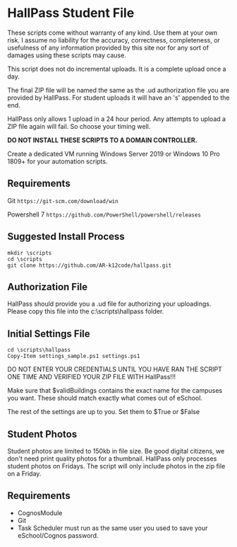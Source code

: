 # HallPass Student File

These scripts come without warranty of any kind. Use them at your own risk. I assume no liability for the accuracy, correctness, completeness, or usefulness of any information provided by this site nor for any sort of damages using these scripts may cause.

This script does not do incremental uploads. It is a complete upload once a day.

The final ZIP file will be named the same as the .ud authorization file you are provided by HallPass.  For student uploads it will have an 's' appended to the end.

HallPass only allows 1 upload in a 24 hour period. Any attempts to upload a ZIP file again will fail. So choose your timing well.

**DO NOT INSTALL THESE SCRIPTS TO A DOMAIN CONTROLLER.**

Create a dedicated VM running Windows Server 2019 or Windows 10 Pro 1809+ for your automation scripts.

## Requirements
Git ````https://git-scm.com/download/win````

Powershell 7 ````https://github.com/PowerShell/powershell/releases````
## Suggested Install Process
````
mkdir \scripts
cd \scripts
git clone https://github.com/AR-k12code/hallpass.git
````

## Authorization File
HallPass should provide you a .ud file for authorizing your uploadings. Please copy this file into the c:\scripts\hallpass folder.

## Initial Settings File
````
cd \scripts\hallpass
Copy-Item settings_sample.ps1 settings.ps1
````
DO NOT ENTER YOUR CREDENTIALS UNTIL YOU HAVE RAN THE SCRIPT ONE TIME AND VERIFIED YOUR ZIP FILE WITH HallPass!!!

Make sure that $validBuildings contains the exact name for the campuses you want. These should match exactly what comes out of eSchool.

The rest of the settings are up to you. Set them to $True or $False

## Student Photos
Student photos are limited to 150kb in file size. Be good digital citizens, we don't need print quality photos for a thumbnail. HallPass only processes student photos on Fridays. The script will only include photos in the zip file on a Friday.

## Requirements
- CognosModule
- Git
- Task Scheduler must run as the same user you used to save your eSchool/Cognos password.
